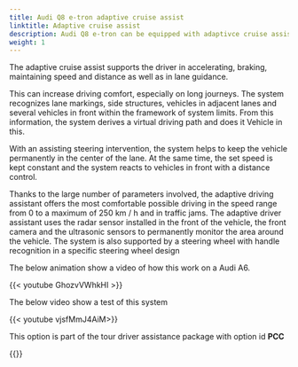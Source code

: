 ```yaml
---
title: Audi Q8 e-tron adaptive cruise assist
linktitle: Adaptive cruise assist
description: Audi Q8 e-tron can be equipped with adaptivce cruise assist. The adaptive cruise assist is a combination of adaptive cruise control and active lane assist.
weight: 1
---
```


The adaptive cruise assist supports the driver in accelerating, braking, maintaining speed and distance
as well as in lane guidance.

This can increase driving comfort, especially on long journeys. The system recognizes lane markings, side structures, vehicles in adjacent lanes and several vehicles in front within the framework of system limits. From this information, the system derives a virtual driving path and does it
Vehicle in this.

With an assisting steering intervention, the system helps to keep the vehicle permanently in the center of the lane. At the same time, the set speed is kept constant and the system reacts to vehicles in front with a distance control.

Thanks to the large number of parameters involved, the adaptive driving assistant offers the most comfortable possible driving in the speed range from 0 to a maximum of 250 km / h and in traffic jams. The adaptive driver assistant uses the radar sensor installed in the front of the vehicle, the front camera and the ultrasonic sensors to permanently monitor the area around the vehicle. The system is also supported by a steering wheel with handle recognition in a specific steering wheel design

The below animation show a video of how this work on a Audi A6.

{{< youtube GhozvVWhkHI >}}

The below video show a test of this system

{{< youtube vjsfMmJ4AiM>}}

This option is part of the tour driver assistance package with option id **PCC**

{{<children description="true" />}}
